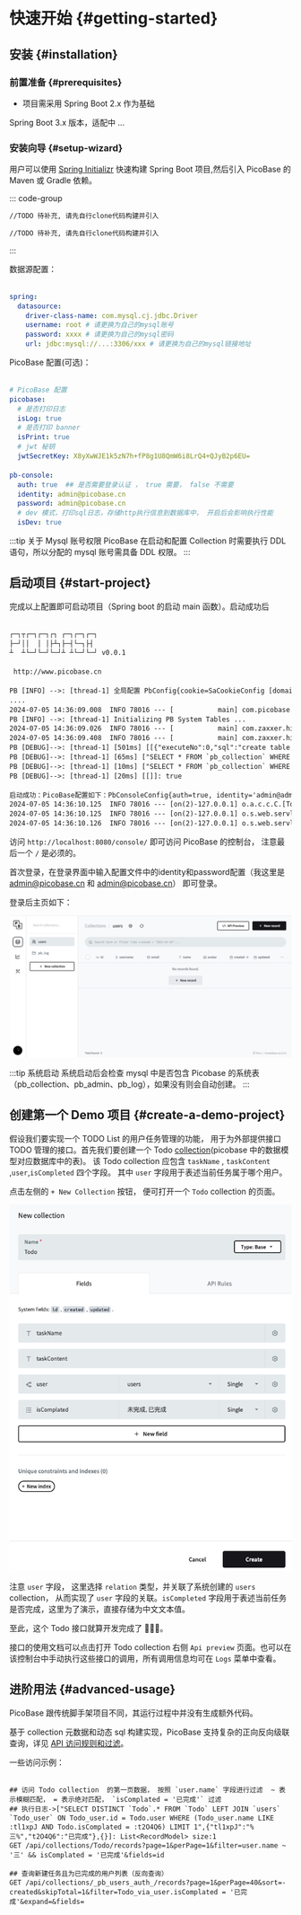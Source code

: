# 快速开始 {#getting-started}



## 安装 {#installation}

### 前置准备 {#prerequisites}

- 项目需采用 Spring Boot 2.x 作为基础

Spring Boot 3.x 版本，适配中 ...


### 安装向导 {#setup-wizard}

用户可以使用 [Spring Initializr](https://start.spring.io/) 快速构建 Spring Boot 项目,然后引入 PicoBase 的 Maven 或 Gradle 依赖。



::: code-group

```xml [Maven]
//TODO 待补充, 请先自行clone代码构建并引入
```
```xml [Gradle]
//TODO 待补充, 请先自行clone代码构建并引入
```

:::

数据源配置：

```yaml

spring:
  datasource:
    driver-class-name: com.mysql.cj.jdbc.Driver
    username: root # 请更换为自己的mysql账号
    password: xxxx # 请更换为自己的mysql密码
    url: jdbc:mysql://...:3306/xxx # 请更换为自己的mysql链接地址

```

PicoBase 配置(可选)：

```yaml

# PicoBase 配置
picobase:
  # 是否打印日志
  isLog: true
  # 是否打印 banner
  isPrint: true
  # jwt 秘钥
  jwtSecretKey: X8yXwWJE1k5zN7h+fP8g1U8QmW6i8LrQ4+QJyB2p6EU=

pb-console:
  auth: true  ## 是否需要登录认证 ， true 需要， false 不需要
  identity: admin@picobase.cn 
  password: admin@picobase.cn
  # dev 模式，打印sql日志，存储http执行信息到数据库中， 开启后会影响执行性能
  isDev: true

```


:::tip 关于 Mysql 账号权限
PicoBase 在启动和配置 Collection 时需要执行 DDL 语句，所以分配的 mysql 账号需具备 DDL 权限。
:::

## 启动项目 {#start-project}

完成以上配置即可启动项目（Spring boot 的启动 main 函数）。启动成功后

```html

┌─┐┬┌─┐┌─┐┌┐ ┌─┐┌─┐┌─┐
├─┘││  │ │├┴┐├─┤└─┐├┤ 
┴  ┴└─┘└─┘└─┘┴ ┴└─┘└─┘ v0.0.1

 http://www.picobase.cn

PB [INFO] -->: [thread-1] 全局配置 PbConfig{cookie=SaCookieConfig [domain=null, path=null, secure=false, httpOnly=false, sameSite=null], s3=S3Config{enable=true, endpoint='null', bucket='picobase', region='null', accessKey='null', secretKey='null', forcePathStyle=true}, tokenName='Authorization', timeout=2592000, activeTimeout=-1, isConcurrent=true, dynamicActiveTimeout=false, isShare=true, maxLoginCount=12, maxTryTimes=12, isReadBody=true, isReadHeader=true, isReadCookie=true, isWriteHeader=false, tokenStyle='uuid', autoRenew=true, tokenPrefix='null', tokenSessionCheckLogin=true, isPrint=true, isLog=true, isColorLog=true, logLevelInt=1, currDomain='null', dataRefreshPeriod=30, basic='', jwtSecretKey='X8yXwWJE1k5zN7h+fP8g1U8QmW6i8LrQ4+QJyB2p6EU='} 
....
2024-07-05 14:36:09.008  INFO 78016 --- [           main] com.picobase.StartUpApplication          : Started StartUpApplication in 2.814 seconds (JVM running for 3.678)
PB [INFO] -->: [thread-1] Initializing PB System Tables ...
2024-07-05 14:36:09.026  INFO 78016 --- [           main] com.zaxxer.hikari.HikariDataSource       : HikariPool-1 - Starting...
2024-07-05 14:36:09.408  INFO 78016 --- [           main] com.zaxxer.hikari.HikariDataSource       : HikariPool-1 - Start completed.
PB [DEBUG]-->: [thread-1] [501ms] [[{"executeNo":0,"sql":"create table if not exists pb_admin\n(\n    id              char(20)      not null\n        primary key,\n    avatar          int default 0 not null,\n    email           varchar(100)  not null,\n    tokenKey        varchar(100) ...: true
PB [DEBUG]-->: [thread-1] [65ms] ["SELECT * FROM `pb_collection` WHERE id=:id",{"id":"_pb_users_auth_"},"com.picobase.model.CollectionModel"]: CollectionModel{name='users', type='auth'}
PB [DEBUG]-->: [thread-1] [10ms] ["SELECT * FROM `pb_collection` WHERE id=:id",{"id":"_pb_log_"},"com.picobase.model.CollectionModel"]: CollectionModel{name='pb_log', type='base'}
PB [DEBUG]-->: [thread-1] [20ms] [[]]: true

启动成功：PicoBase配置如下：PbConsoleConfig{auth=true, identity='admin@admin.com', password='admin@admin.com', include='/**', exclude='', isDev=true, s3Config=null, dataDirPath='/Users/zouqiang/Documents/IdeaProjects/java-projects/pico/pb_data/storage'}
2024-07-05 14:36:10.125  INFO 78016 --- [on(2)-127.0.0.1] o.a.c.c.C.[Tomcat].[localhost].[/]       : Initializing Spring DispatcherServlet 'dispatcherServlet'
2024-07-05 14:36:10.125  INFO 78016 --- [on(2)-127.0.0.1] o.s.web.servlet.DispatcherServlet        : Initializing Servlet 'dispatcherServlet'
2024-07-05 14:36:10.126  INFO 78016 --- [on(2)-127.0.0.1] o.s.web.servlet.DispatcherServlet        : Completed initialization in 1 ms

```

访问 `http://localhost:8080/console/` 即可访问 PicoBase 的控制台， 注意最后一个 `/` 是必须的。

首次登录，在登录界面中输入配置文件中的identity和password配置（我这里是 admin@picobase.cn 和 admin@picobase.cn） 即可登录。

登录后主页如下：

![main-page.png](..%2Fpublic%2Fgetting-started%2Fmain-page.png)

:::tip 系统启动
系统启动后会检查 mysql 中是否包含 Picobase 的系统表（pb_collection、pb_admin、pb_log），如果没有则会自动创建。
:::

## 创建第一个 Demo 项目 {#create-a-demo-project}

假设我们要实现一个 TODO List 的用户任务管理的功能， 用于为外部提供接口 TODO 管理的接口。首先我们要创建一个 Todo [collection](./collection)(picobase 中的数据模型对应数据库中的表)。
该 Todo collection 应包含 `taskName` , `taskContent` ,`user`,`isCompleted` 四个字段。 其中 `user` 字段用于表述当前任务属于哪个用户。

点击左侧的 `+ New Collection` 按钮， 便可打开一个 `Todo` collection 的页面。

![todo-create-page.png](..%2Fpublic%2Fgetting-started%2Ftodo-create-page.png)

注意 `user` 字段， 这里选择 `relation` 类型，并关联了系统创建的 `users` collection， 从而实现了 `user` 字段的关联。`isCompleted` 字段用于表述当前任务是否完成，这里为了演示，直接存储为中文文本值。

至此，这个 Todo 接口就算开发完成了 🎉🎉🎉。

接口的使用文档可以点击打开 Todo collection 右侧 `Api preview` 页面。也可以在该控制台中手动执行这些接口的调用，所有调用信息均可在 `Logs` 菜单中查看。

## 进阶用法 {#advanced-usage}
 

PicoBase 跟传统脚手架项目不同，其运行过程中并没有生成额外代码。

基于 collection 元数据和动态 sql 构建实现，PicoBase 支持复杂的正向反向级联查询，详见 [API 访问规则和过滤](./api-rules-and-filters)。

一些访问示例：

```shell

## 访问 Todo collection  的第一页数据， 按照 `user.name` 字段进行过滤  ~ 表示模糊匹配， = 表示绝对匹配， `isComplated = '已完成'` 过滤
## 执行日志->["SELECT DISTINCT `Todo`.* FROM `Todo` LEFT JOIN `users` `Todo_user` ON Todo_user.id = Todo.user WHERE (Todo_user.name LIKE :tl1xpJ AND Todo.isComplated = :t2O4Q6) LIMIT 1",{"tl1xpJ":"%三%","t2O4Q6":"已完成"},{}]: List<RecordModel> size:1 
GET /api/collections/Todo/records?page=1&perPage=1&filter=user.name ~ '三' && isComplated = '已完成'&fields=id

## 查询新建任务且为已完成的用户列表（反向查询）
GET /api/collections/_pb_users_auth_/records?page=1&perPage=40&sort=-created&skipTotal=1&filter=Todo_via_user.isComplated = '已完成'&expand=&fields=

```

